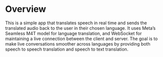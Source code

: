 # Overview
This is a simple app that translates speech in real time and sends the translated audio back to the user in their chosen language.
It uses Meta’s Seamless M4T model for language translation, and WebSocket for maintaining a live connection between the client and server.
The goal is to make live conversations smoother across languages by providing both speech to speech translation and speech to text translation.